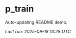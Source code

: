 # p_train

Auto-updating README demo.

<!--START_SECTION:status-->
_Last run: 2025-09-18 13:28 UTC_
<!--END_SECTION:status-->





























































































































































































































































































































































































































































































































































































































































































